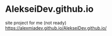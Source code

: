 # AlekseiDev.github.io
site project for me (not ready)
https://alexmiadev.github.io/AlekseiDev.github.io/
